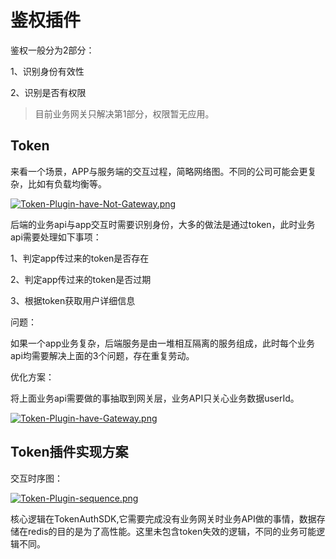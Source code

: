 # 鉴权插件

鉴权一般分为2部分：

1、识别身份有效性

2、识别是否有权限

> 目前业务网关只解决第1部分，权限暂无应用。

## Token

来看一个场景，APP与服务端的交互过程，简略网络图。不同的公司可能会更复杂，比如有负载均衡等。

[![Token-Plugin-have-Not-Gateway.png](https://i.postimg.cc/6QTT14TP/Token-Plugin-have-Not-Gateway.png)](https://postimg.cc/hJWSXjL8)

后端的业务api与app交互时需要识别身份，大多的做法是通过token，此时业务api需要处理如下事项：

1、判定app传过来的token是否存在

2、判定app传过来的token是否过期

3、根据token获取用户详细信息

问题：

如果一个app业务复杂，后端服务是由一堆相互隔离的服务组成，此时每个业务api均需要解决上面的3个问题，存在重复劳动。

优化方案：

将上面业务api需要做的事抽取到网关层，业务API只关心业务数据userId。

[![Token-Plugin-have-Gateway.png](https://i.postimg.cc/8cv6XJXG/Token-Plugin-have-Gateway.png)](https://postimg.cc/K3ZjRzyp)

## Token插件实现方案

交互时序图：

[![Token-Plugin-sequence.png](https://i.postimg.cc/PqMKKcpy/Token-Plugin-sequence.png)](https://postimg.cc/jWLzSMhn)

核心逻辑在TokenAuthSDK,它需要完成没有业务网关时业务API做的事情，数据存储在redis的目的是为了高性能。这里未包含token失效的逻辑，不同的业务可能逻辑不同。